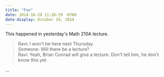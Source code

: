 ```yaml
---
title: "Fun"
date: 2014-10-29 11:26:29 -0700
date-display: October 29, 2014
---
```


This happened in yesterday's Math 210A lecture.

> Ravi: I won't be here next Thursday.<br>
> Someone: Will there be a lecture?<br>
> Ravi: Yeah, Brian Conrad will give a lecture. Don't tell him, he don't know this yet.

...
